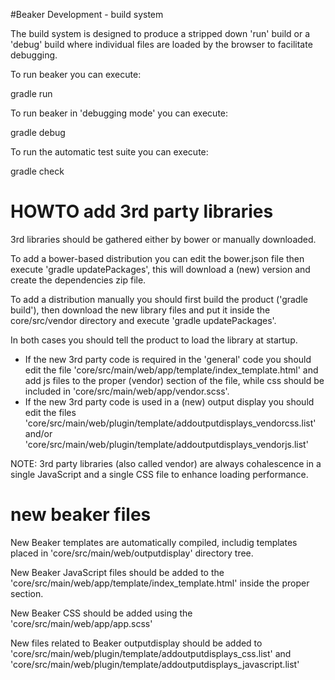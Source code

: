 <!--
    Copyright 2014 TWO SIGMA OPEN SOURCE, LLC

    Licensed under the Apache License, Version 2.0 (the "License");
    you may not use this file except in compliance with the License.
    You may obtain a copy of the License at

           http://www.apache.org/licenses/LICENSE-2.0

    Unless required by applicable law or agreed to in writing, software
    distributed under the License is distributed on an "AS IS" BASIS,
    WITHOUT WARRANTIES OR CONDITIONS OF ANY KIND, either express or implied.
    See the License for the specific language governing permissions and
    limitations under the License.
-->

#Beaker Development - build system


The build system is designed to produce a stripped down 'run' build or a 'debug' build where individual files are loaded by the browser to facilitate debugging.

To run beaker you can execute:

gradle run

To run beaker in 'debugging mode' you can execute:

gradle debug

To run the automatic test suite you can execute:

gradle check


# HOWTO add 3rd party libraries

3rd libraries should be gathered either by bower or manually downloaded.

To add a bower-based distribution you can edit the bower.json file then execute 'gradle updatePackages', this will download a (new) version and create the dependencies zip file.

To add a distribution manually you should first build the product ('gradle build'), then download the new library files and put it inside the core/src/vendor directory and execute 'gradle updatePackages'.

In both cases you should tell the product to load the library at startup.
* If the new 3rd party code is required in the 'general' code you should edit the file 'core/src/main/web/app/template/index_template.html' and add js files to the proper (vendor) section of the file, while css should be included in 'core/src/main/web/app/vendor.scss'.
* If the new 3rd party code is used in a (new) output display you should edit the files 'core/src/main/web/plugin/template/addoutputdisplays_vendorcss.list' and/or 'core/src/main/web/plugin/template/addoutputdisplays_vendorjs.list'

NOTE: 3rd party libraries (also called vendor) are always cohalescence in a single JavaScript and a single CSS file to enhance loading performance.

# new beaker files

New Beaker templates are automatically compiled, includig templates placed in 'core/src/main/web/outputdisplay' directory tree.

New Beaker JavaScript files should be added to the 'core/src/main/web/app/template/index_template.html' inside the proper section.

New Beaker CSS should be added using the 'core/src/main/web/app/app.scss'

New files related to Beaker outputdisplay should be added to 'core/src/main/web/plugin/template/addoutputdisplays_css.list' and 'core/src/main/web/plugin/template/addoutputdisplays_javascript.list'
